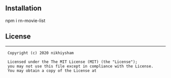 ## Installation

npm i rn-movie-list

## License
--------

     Copyright (c) 2020 nikhiysham
     
     Licensed under the The MIT License (MIT) (the "License");
     you may not use this file except in compliance with the License.
     You may obtain a copy of the License at